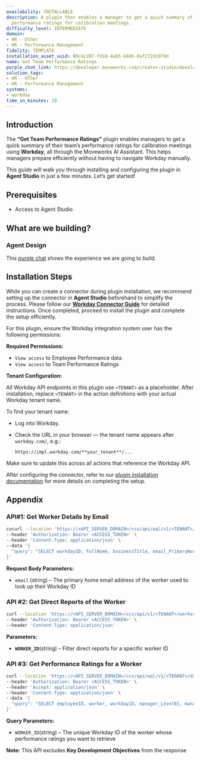 ```yaml
---
availability: INSTALLABLE
description: A plugin that enables a manager to get a quick summary of their team's
  performance ratings for calibration meetings.
difficulty_level: INTERMEDIATE
domain:
- HR - Other
- HR - Performance Management
fidelity: TEMPLATE
installation_asset_uuid: 80c4c207-fd18-4ab5-b846-0af272d1979d
name: Get Team Performance Ratings
purple_chat_link: https://developer.moveworks.com/creator-studio/developer-tools/purple-chat/?conversation=%7B%22startTimestamp%22%3A%2211%3A43%2BAM%22%2C%22messages%22%3A%5B%7B%22role%22%3A%22user%22%2C%22parts%22%3A%5B%7B%22richText%22%3A%22%3Cp%3ECan+you+summarize+my+team%27s+performance+ratings+and+the+key+area+of+development+for+each+of+them+for+my+upcoming+calibration+meeting%3C%2Fp%3E%22%7D%5D%7D%2C%7B%22role%22%3A%22assistant%22%2C%22parts%22%3A%5B%7B%22reasoningSteps%22%3A%5B%7B%22status%22%3A%22success%22%2C%22richText%22%3A%22%3Cp%3ERetrieves+latest+performance+ratings+and+key+development+area+for+each+team+member+from+Workday.%3C%2Fp%3E%22%7D%5D%7D%2C%7B%22richText%22%3A%22Sure%2C+gimme+a+sec+to+pull+up+the+latest+performance+ratings+and+key+objectives+for+your+team.%22%7D%5D%7D%2C%7B%22role%22%3A%22assistant%22%2C%22parts%22%3A%5B%7B%22richText%22%3A%22Here+are+the+latest+performance+ratings+and+key+development+objectives+for+your+team+members%3A%22%7D%2C%7B%22richText%22%3A%22%3Cb%3EMia+Chan%3C%2Fb%3E%3Cbr%3E%3Cb%3EPerformance+Rating%3A%3C%2Fb%3E+Exceeds+Expectations%3Cbr%3E%3Cb%3EKey+Development+Objective%3A%3C%2Fb%3E+Enhance+leadership+skills+through+mentorship+opportunities.%22%7D%2C%7B%22richText%22%3A%22%3Cb%3EJordan+Lee%3C%2Fb%3E%3Cbr%3E%3Cb%3EPerformance+Rating%3A%3C%2Fb%3E+Meets+Expectations%3Cbr%3E%3Cb%3EKey+Development+Objective%3A%3C%2Fb%3E+Develop+project+management+skills+by+leading+a+cross-functional+project.%22%7D%2C%7B%22richText%22%3A%22%3Cb%3EAlex+Kim%3C%2Fb%3E%3Cbr%3E%3Cb%3EPerformance+Rating%3A%3C%2Fb%3E+Needs+Improvement%3Cbr%3E%3Cb%3EKey+Development+Objective%3A%3C%2Fb%3E+Improve+technical+proficiency+in+data+analysis+tools.%22%7D%5D%7D%2C%7B%22role%22%3A%22assistant%22%2C%22parts%22%3A%5B%7B%22richText%22%3A%22Do+you+need+detailed+reports+for+anyone+or+further+actions%3F%22%7D%2C%7B%22buttons%22%3A%5B%7B%22style%22%3A%22filled%22%2C%22buttonText%22%3A%22Detailed+Report+for+Mia%22%7D%2C%7B%22style%22%3A%22filled%22%2C%22buttonText%22%3A%22Detailed+Report+for+Jordan%22%7D%2C%7B%22style%22%3A%22filled%22%2C%22buttonText%22%3A%22Detailed+Report+for+Alex%22%7D%2C%7B%22style%22%3A%22outlined%22%2C%22buttonText%22%3A%22All+good%2C+thanks%21%22%7D%5D%7D%5D%7D%5D%7D
solution_tags:
- HR - Other
- HR - Performance Management
systems:
- workday
time_in_minutes: 20
---
```


## Introduction

The **“Get Team Performance Ratings”** plugin enables managers to get a quick summary of their team’s performance ratings for calibration meetings using **Workday**, all through the Moveworks AI Assistant. This helps managers prepare efficiently without having to navigate Workday manually.

This guide will walk you through installing and configuring the plugin in **Agent Studio** in just a few minutes. Let’s get started!

## **Prerequisites**

- Access to Agent Studio

## **What are we building?**

### Agent Design

This [purple chat](https://developer.moveworks.com/creator-studio/developer-tools/purple-chat?conversation=%7B%22startTimestamp%22%3A%2211%3A43%2BAM%22%2C%22messages%22%3A%5B%7B%22role%22%3A%22user%22%2C%22parts%22%3A%5B%7B%22richText%22%3A%22%3Cp%3ECan+you+summarize+my+team%27s+performance+ratings+and+the+key+area+of+development+for+each+of+them+for+my+upcoming+calibration+meeting%3C%2Fp%3E%22%7D%5D%7D%2C%7B%22role%22%3A%22assistant%22%2C%22parts%22%3A%5B%7B%22reasoningSteps%22%3A%5B%7B%22status%22%3A%22success%22%2C%22richText%22%3A%22%3Cp%3ERetrieves+latest+performance+ratings+and+key+development+area+for+each+team+member+from+Workday.%3C%2Fp%3E%22%7D%5D%7D%2C%7B%22richText%22%3A%22Sure%2C+gimme+a+sec+to+pull+up+the+latest+performance+ratings+and+key+objectives+for+your+team.%22%7D%5D%7D%2C%7B%22role%22%3A%22assistant%22%2C%22parts%22%3A%5B%7B%22richText%22%3A%22Here+are+the+latest+performance+ratings+and+key+development+objectives+for+your+team+members%3A%22%7D%2C%7B%22richText%22%3A%22%3Cb%3EMia+Chan%3C%2Fb%3E%3Cbr%3E%3Cb%3EPerformance+Rating%3A%3C%2Fb%3E+Exceeds+Expectations%3Cbr%3E%3Cb%3EKey+Development+Objective%3A%3C%2Fb%3E+Enhance+leadership+skills+through+mentorship+opportunities.%22%7D%2C%7B%22richText%22%3A%22%3Cb%3EJordan+Lee%3C%2Fb%3E%3Cbr%3E%3Cb%3EPerformance+Rating%3A%3C%2Fb%3E+Meets+Expectations%3Cbr%3E%3Cb%3EKey+Development+Objective%3A%3C%2Fb%3E+Develop+project+management+skills+by+leading+a+cross-functional+project.%22%7D%2C%7B%22richText%22%3A%22%3Cb%3EAlex+Kim%3C%2Fb%3E%3Cbr%3E%3Cb%3EPerformance+Rating%3A%3C%2Fb%3E+Needs+Improvement%3Cbr%3E%3Cb%3EKey+Development+Objective%3A%3C%2Fb%3E+Improve+technical+proficiency+in+data+analysis+tools.%22%7D%5D%7D%2C%7B%22role%22%3A%22assistant%22%2C%22parts%22%3A%5B%7B%22richText%22%3A%22Do+you+need+detailed+reports+for+anyone+or+further+actions%3F%22%7D%2C%7B%22buttons%22%3A%5B%7B%22style%22%3A%22filled%22%2C%22buttonText%22%3A%22Detailed+Report+for+Mia%22%7D%2C%7B%22style%22%3A%22filled%22%2C%22buttonText%22%3A%22Detailed+Report+for+Jordan%22%7D%2C%7B%22style%22%3A%22filled%22%2C%22buttonText%22%3A%22Detailed+Report+for+Alex%22%7D%2C%7B%22style%22%3A%22outlined%22%2C%22buttonText%22%3A%22All+good%2C+thanks%21%22%7D%5D%7D%5D%7D%5D%7D) shows the experience we are going to build.

## Installation Steps

While you can create a connector during plugin installation, we recommend setting up the connector in **Agent Studio** beforehand to simplify the process. Please follow our [**Workday Connector Guide**](https://developer.moveworks.com/marketplace/package/?id=workday&hist=home%2Cbrws#how-to-implement) for detailed instructions. Once completed, proceed to install the plugin and complete the setup efficiently.

For this plugin, ensure the Workday integration system user has the following permissions:

**Required Permissions:**

- `View access` to Employee Performance data
- `View access` to Team Performance Ratings

**Tenant Configuration:**

All Workday API endpoints in this plugin use `<TENANT>` as a placeholder. After installation, replace `<TENANT>` in the action definitions with your actual Workday tenant name.

To find your tenant name:

- Log into Workday.
- Check the URL in your browser — the tenant name appears after `workday.com/`, e.g.:
    
    `https://impl.workday.com/**your_tenant**/...`
    

Make sure to update this across all actions that reference the Workday API.

After configuring the connector, refer to our [plugin installation documentation](https://help.moveworks.com/docs/ai-agent-marketplace-installation) for more details on completing the setup.

## **Appendix**

### **API#1: Get Worker Details by Email**

```bash
cucurl --location 'https://<API_SERVER_DOMAIN>/ccx/api/wql/v1/<TENANT>/data' \
--header 'Authorization: Bearer <ACCESS_TOKEN>' \
--header 'Content-Type: application/json' \
--data '{
  "query": "SELECT workdayID, fullName, businessTitle, email_PrimaryWorkOrPrimaryHome as email, employeeID FROM allWorkers WHERE email_PrimaryWorkOrPrimaryHome = %27{{email}}%27"
}'
```

**Request Body Parameters:**

- `email` (string) – The primary home email address of the worker used to look up their Workday ID

### **API #2: Get Direct Reports of the Worker**

```bash
curl --location 'https://<API_SERVER_DOMAIN>/ccx/api/v1/<TENANT>/workers/{{WORKER_ID}}/directReports' \
--header 'Authorization: Bearer <ACCESS_TOKEN>' \
--header 'Content-Type: application/json'
```

**Parameters:**

- **`WORKER_ID`**(string) – Filter direct reports for a specific worker ID

### **API #3: Get Performance Ratings for a Worker**

```bash
curl --location 'https://<API_SERVER_DOMAIN>/ccx/api/wql/v1/<TENANT>/data' \
--header 'Authorization: Bearer <ACCESS_TOKEN>' \
--header 'Accept: application/json' \
--header 'Content-Type: application/json' \
--data '{
  "query": "SELECT employeeID, worker, workdayID, manager_Level01, managementChain_Level02, position, tenureCategory_Position, jobProfile, timeInJobProfile, compensationGrade, managementLevel, location, costCenter, supervisoryOrganization, cf_TalentPlacementCategory, talentMatrixPlacement, potential_CompletedRating, lastReview_OverallRating, cf_PerformanceRatingWorkRating, talentMatrixPlacementRow, talentMatrixPlacementColumn FROM workersForHCMReporting (dataSourceFilter = allActiveWorkers) WHERE workdayID = ''{{WORKER_ID}}''"
}'
```

**Query Parameters:**

- `WORKER_ID`(string) – The unique Workday ID of the worker whose performance ratings you want to retrieve

**Note:**  This API excludes **Key Development Objectives** from the response